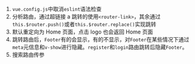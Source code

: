 1. `vue.config.js`中取消`eslint`语法检查
2. 分析路由，通过超链接 a 跳转的使用`<router-link>`，其余通过`this.$router.push()`或者`this.$router.replace()`实现跳转
3. 默认重定向为 Home 页面，点击 logo 也会返回 Home 页面
4. 跳转路由后，`Footer`有的会显示，有的不显示，对`Footer`在某些情况下通过`meta`元信息和`v-show`进行隐藏。`register`和`login`路由跳转后隐藏`Footer`。
5. 搜索路由传参
